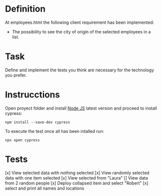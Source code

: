 # Definition
At employees.html the following client requirement has been implemented:
- The possibility to see the city of origin of the selected employees in a list.

# Task
Define and implement the tests you think are necessary for the technology you prefer.


# Instrucctions
Open proyect folder and install [Node JS](https://nodejs.org/en/download/current) latest version and proceed to install cypress:

```shell
npm install --save-dev cypress
```

To execute the test once all has been intalled run:
```shell
npx open cypress
```

# Tests
[x] View selected data with nothing selected
[x] View randomly selected data with one item selected
[x] View selected from "Laura"
[] View data from 2 random people
[x] Deploy collapsed item and select "Robert"
[x] select and print all names and locations
